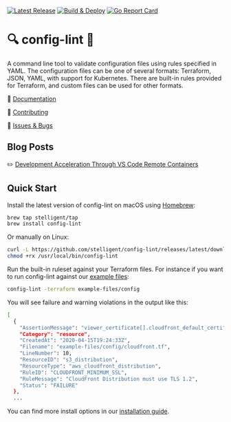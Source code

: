 [![Latest Release](https://img.shields.io/github/v/release/stelligent/config-lint?color=%233D9970)](https://img.shields.io/github/v/release/stelligent/config-lint?color=%233D9970)
[![Build & Deploy](https://github.com/stelligent/config-lint/workflows/Build%20%26%20Deploy/badge.svg)](https://github.com/stelligent/config-lint/workflows/Build%20%26%20Deploy/badge.svg)
[![Go Report Card](https://goreportcard.com/badge/github.com/stelligent/config-lint)](https://goreportcard.com/report/github.com/stelligent/config-lint)

# 🔍 config-lint 🔎

A command line tool to validate configuration files using rules specified in YAML. The configuration files can be one of several formats: Terraform, JSON, YAML, with support for Kubernetes. There are built-in rules provided for Terraform, and custom files can be used for other formats.

📓 [Documentation](https://stelligent.github.io/config-lint)

👷 [Contributing](CONTRIBUTING.md)

🐛 [Issues & Bugs](https://github.com/stelligent/config-lint/issues)

## Blog Posts

✏️ [Development Acceleration Through VS Code Remote Containers](https://stelligent.com/2020/04/10/development-acceleration-through-vs-code-remote-containers-setting-up-a-foundational-configuration/)

## Quick Start

Install the latest version of config-lint on macOS using [Homebrew](https://brew.sh/):

``` bash
brew tap stelligent/tap
brew install config-lint
```

Or manually on Linux:

``` bash
curl -L https://github.com/stelligent/config-lint/releases/latest/download/config-lint_Linux_x86_64.tar.gz | tar xz -C /usr/local/bin config-lint
chmod +rx /usr/local/bin/config-lint
```

Run the built-in ruleset against your Terraform files. For instance if you want to run config-lint against our [example files](example-files/):

``` bash
config-lint -terraform example-files/config
```

You will see failure and warning violations in the output like this:
``` bash
[
  {
    "AssertionMessage": "viewer_certificate[].cloudfront_default_certificate | [0] should be 'false', not ''",
    "Category": "resource",
    "CreatedAt": "2020-04-15T19:24:33Z",
    "Filename": "example-files/config/cloudfront.tf",
    "LineNumber": 10,
    "ResourceID": "s3_distribution",
    "ResourceType": "aws_cloudfront_distribution",
    "RuleID": "CLOUDFRONT_MINIMUM_SSL",
    "RuleMessage": "CloudFront Distribution must use TLS 1.2",
    "Status": "FAILURE"
  },
  ...
```

You can find more install options in our [installation guide](/docs/install.md).